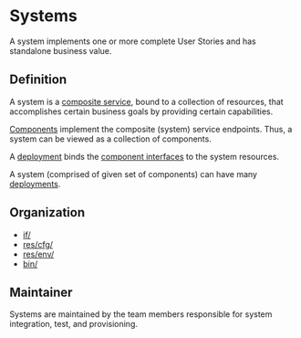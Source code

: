 # Systems

A system implements one or more complete User Stories and has
standalone business value.

## Definition

A system is a [composite service](Service.md), bound to a collection of 
resources, that accomplishes certain business goals by 
providing certain capabilities. 

[Components](Component.md) implement the composite (system) service endpoints.
Thus, a system can be viewed as a collection of components.

A [deployment](Deployment.md) binds the [component interfaces](Interface.md) 
to the system resources.

A system (comprised of given set of components) can have many
[deployments](Deployment.md).

## Organization

- [if/](../../if/README.md)
- [res/cfg/](../../res/cfg/README.md)
- [res/env/](../../res/env/README.md)
- [bin/](../../bin/README.md)


## Maintainer

Systems are maintained by the team members responsible for system 
integration, test, and provisioning.
